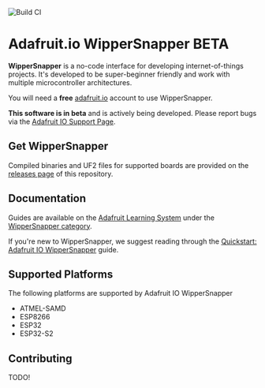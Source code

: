 ![Build CI](https://github.com/adafruit/Adafruit_Wippersnapper_Arduino/actions/workflows/githubci.yml/badge.svg)

# Adafruit.io WipperSnapper BETA
**WipperSnapper** is a no-code interface for developing internet-of-things projects. It's developed to be super-beginner friendly and work with multiple microcontroller architectures. 

You will need a **free** [adafruit.io](https://io.adafruit.com) account to use WipperSnapper.

**This software is in beta** and is actively being developed. Please report bugs via the [Adafruit IO Support Page](https://io.adafruit.com/support).

## Get WipperSnapper
Compiled binaries and UF2 files for supported boards are provided on the [releases page](https://github.com/adafruit/Adafruit_Wippersnapper_Arduino/releases) of this repository.

## Documentation

Guides are available on the [Adafruit Learning System](https://learn.adafruit.com) under the [WipperSnapper category](https://learn.adafruit.com/category/wippersnapper).

If you're new to WipperSnapper, we suggest reading through the [Quickstart: Adafruit IO WipperSnapper](https://learn.adafruit.com/quickstart-adafruit-io-wippersnapper) guide.

## Supported Platforms
The following platforms are supported by Adafruit IO WipperSnapper
* ATMEL-SAMD
* ESP8266     
* ESP32
* ESP32-S2

## Contributing
TODO!
